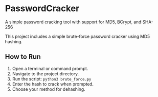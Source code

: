 # PasswordCracker
A simple password cracking tool with support for MD5, BCrypt, and SHA-256



This project includes a simple brute-force password cracker using MD5 hashing.

## How to Run

1. Open a terminal or command prompt.
2. Navigate to the project directory.
3. Run the script: `python3 brute_force.py`
4. Enter the hash to crack when prompted.
5. Choose your method for dehashing.

